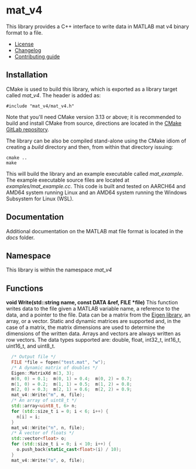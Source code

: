 # mat_v4
This library provides a C++ interface to write data in MATLAB mat v4 binary format to a file.
   * [License](LICENSE.md)
   * [Changelog](CHANGELOG.md)
   * [Contributing guide](CONTRIBUTING.md)

## Installation
CMake is used to build this library, which is exported as a library target called *mat_v4*. The header is added as:

```
#include "mat_v4/mat_v4.h"
```
Note that you'll need CMake version 3.13 or above; it is recommended to build and install CMake from source, directions are located in the [CMake GitLab repository](https://github.com/Kitware/CMake).

The library can be also be compiled stand-alone using the CMake idiom of creating a *build* directory and then, from within that directory issuing:

```
cmake ..
make
```

This will build the library and an example executable called *mat_example*. The example executable source files are located at *examples/mat_example.cc*. This code is built and tested on AARCH64 and AMD64 system running Linux and an AMD64 system running the Windows Subsystem for Linux (WSL).

## Documentation
Additional documentation on the MATLAB mat file format is located in the *docs* folder.

## Namespace

This library is within the namespace *mat_v4*

## Functions

**void Write(std::string name, const DATA &ref, FILE &ast;file)** This function writes data to the file given a MATLAB variable name, a reference to the data, and a pointer to the file. Data can be a matrix from the [Eigen library](http://eigen.tuxfamily.org), an array, or a vector. Static and dynamic matrices are supported and, in the case of a matrix, the matrix dimensions are used to determine the dimensions of the written data. Arrays and vectors are always written as row vectors. The data types supported are: double, float, int32_t, int16_t, uint16_t, and uint8_t.

```C++
  /* Output file */
  FILE *file = fopen("test.mat", "w");
  /* A dynamic matrix of doubles */
  Eigen::MatrixXd m(3, 3);
  m(0, 0) = 0.1;  m(0, 1) = 0.4;  m(0, 2) = 0.7;
  m(1, 0) = 0.2;  m(1, 1) = 0.5;  m(1, 2) = 0.8;
  m(2, 0) = 0.3;  m(2, 1) = 0.6;  m(2, 2) = 0.9;
  mat_v4::Write("m", m, file);
  /* An array of uint8_t */
  std::array<uint8_t, 6> n;
  for (std::size_t i = 0; i < 6; i++) {
    n[i] = i;
  }
  mat_v4::Write("n", n, file);
  /* A vector of floats */
  std::vector<float> o;
  for (std::size_t i = 0; i < 10; i++) {
    o.push_back(static_cast<float>(i) / 10);
  }
  mat_v4::Write("o", o, file);
```
